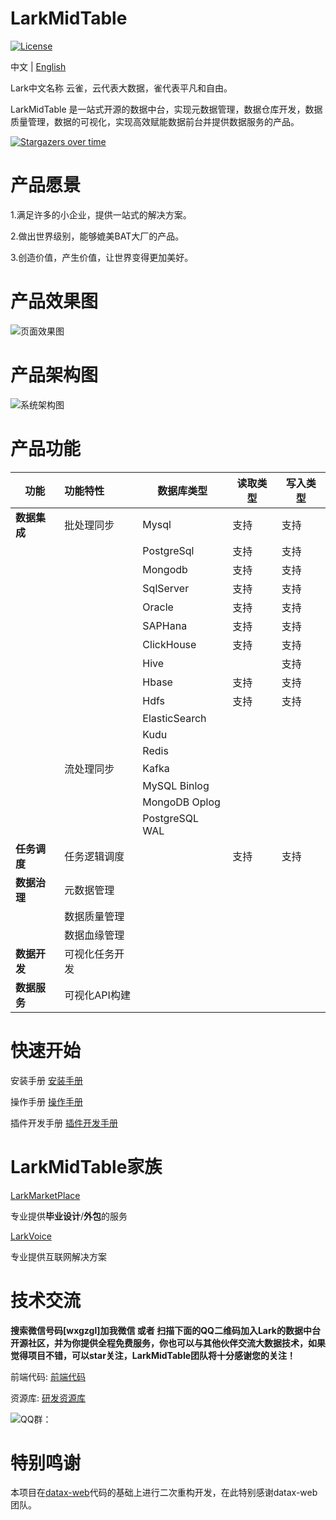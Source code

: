 # LarkMidTable

[![License](https://img.shields.io/badge/license-Apache%202-4EB1BA.svg)](https://www.apache.org/licenses/LICENSE-2.0.html)

中文 | [English](README_EN.md)

Lark中文名称 云雀，云代表大数据，雀代表平凡和自由。

LarkMidTable 是一站式开源的数据中台，实现元数据管理，数据仓库开发，数据质量管理，数据的可视化，实现高效赋能数据前台并提供数据服务的产品。



[![Stargazers over time](https://starchart.cc/wxgzgl/larkMidTable.svg)](#)

# **产品愿景**

1.满足许多的小企业，提供一站式的解决方案。

2.做出世界级别，能够媲美BAT大厂的产品。

3.创造价值，产生价值，让世界变得更加美好。



# 产品效果图

![页面效果图](https://img2020.cnblogs.com/blog/622382/202010/622382-20201024132815743-808911491.png)



# 产品架构图

![系统架构图](https://img2020.cnblogs.com/blog/622382/202010/622382-20201019215540747-440767668.jpg ) 



# 产品功能

| **功能**     | **功能特性**   | **数据库类型** | **读取类型** | **写入类型** |
| ------------ | :------------- | -------------- | ------------ | ------------ |
| **数据集成** | 批处理同步     | Mysql          | 支持         | 支持         |
|              |                | PostgreSql     | 支持         | 支持         |
|              |                | Mongodb        | 支持         | 支持         |
|              |                | SqlServer      | 支持         | 支持         |
|              |                | Oracle         | 支持         | 支持         |
|              |                | SAPHana        | 支持         | 支持         |
|              |                | ClickHouse     | 支持         | 支持         |
|              |                | Hive           |              | 支持         |
|              |                | Hbase          | 支持         | 支持         |
|              |                | Hdfs           | 支持         | 支持         |
|              |                | ElasticSearch  |              |              |
|              |                | Kudu           |              |              |
|              |                | Redis          |              |              |
|              | 流处理同步     | Kafka          |              |              |
|              |                | MySQL Binlog   |              |              |
|              |                | MongoDB Oplog  |              |              |
|              |                | PostgreSQL WAL |              |              |
| **任务调度** | 任务逻辑调度   |                | 支持         | 支持         |
| **数据治理** | 元数据管理     |                |              |              |
|              | 数据质量管理   |                |              |              |
|              | 数据血缘管理   |                |              |              |
| **数据开发** | 可视化任务开发 |                |              |              |
| **数据服务** | 可视化API构建  |                |              |              |



# **快速开始**

安装手册      [安装手册](https://github.com/wxgzgl/flinkx-web/blob/master/userGuid.md)

操作手册  	[操作手册](https://github.com/wxgzgl/LarkMidTable/tree/master/docs/userManual.md)

插件开发手册      [插件开发手册](https://github.com/wxgzgl/LarkMidTable/tree/master/docs/PluginDev.md)



# LarkMidTable家族

[LarkMarketPlace](https://github.com/wxgzgl/LarkMarketPlace)

专业提供**毕业设计**/**外包**的服务

[LarkVoice](https://github.com/wxgzgl/LarkVoice)

专业提供互联网解决方案



# 技术交流

**搜索微信号码[wxgzgl]加我微信 或者 扫描下面的QQ二维码加入Lark的数据中台开源社区，并为你提供全程免费服务，你也可以与其他伙伴交流大数据技术，如果觉得项目不错，可以star关注，LarkMidTable团队将十分感谢您的关注！**

前端代码:  [前端代码](https://github.com/wxgzgl/LarkMidTableUI)

资源库:      [研发资源库]( https://github.com/wxgzgl/flinkx-web/blob/master/docs/list.md )

![QQ群：](https://img2020.cnblogs.com/blog/622382/202009/622382-20200907124358049-997953244.png)



# 特别鸣谢

本项目在[datax-web](https://github.com/WeiYe-Jing/datax-web)代码的基础上进行二次重构开发，在此特别感谢datax-web团队。

